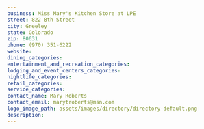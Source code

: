 ```yaml
---
business: Miss Mary's Kitchen Store at LPE
street: 822 8th Street
city: Greeley
state: Colorado
zip: 80631
phone: (970) 351-6222
website: 
dining_categories: 
entertainment_and_recreation_categories: 
lodging_and_event_centers_categories: 
nightlife_categories: 
retail_categories: 
service_categories: 
contact_name: Mary Roberts
contact_email: marytroberts@msn.com
logo_image_path: assets/images/directory/directory-default.png
description: 
---
```

